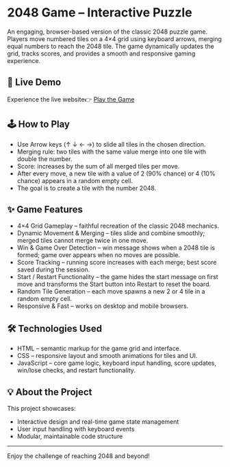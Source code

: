 # 2048 Game – Interactive Puzzle

An engaging, browser-based version of the classic 2048 puzzle game.
Players move numbered tiles on a 4×4 grid using keyboard arrows, merging equal numbers to reach the 2048 tile.
The game dynamically updates the grid, tracks scores, and provides a smooth and responsive gaming experience.

## 🚀 Live Demo
Experience the live website👉 [Play the Game](https://Oksigenka.github.io/2048-puzzle-game/)

## 🕹 How to Play
- Use Arrow keys (↑ ↓ ← →) to slide all tiles in the chosen direction.
- Merging rule: two tiles with the same value merge into one tile with double the number.
- Score: increases by the sum of all merged tiles per move.
- After every move, a new tile with a value of 2 (90% chance) or 4 (10% chance) appears in a random empty cell.
- The goal is to create a tile with the number 2048.

## ✨ Game Features
- 4×4 Grid Gameplay – faithful recreation of the classic 2048 mechanics.
- Dynamic Movement & Merging – tiles slide and combine smoothly; merged tiles cannot merge twice in one move.
- Win & Game Over Detection – win message shows when a 2048 tile is formed; game over appears when no moves are possible.
- Score Tracking – running score increases with each merge; best score saved during the session.
- Start / Restart Functionality – the game hides the start message on first move and transforms the Start button into Restart to reset the board.
- Random Tile Generation – each move spawns a new 2 or 4 tile in a random empty cell.
- Responsive & Fast – works on desktop and mobile browsers.

## 🛠 Technologies Used
- HTML – semantic markup for the game grid and interface.
- CSS – responsive layout and smooth animations for tiles and UI.
- JavaScript – core game logic, keyboard input handling, score updates, win/lose checks, and restart functionality.

## 💡 About the Project
This project showcases:
- Interactive design and real-time game state management
- User input handling with keyboard events
- Modular, maintainable code structure

---

Enjoy the challenge of reaching 2048 and beyond!
